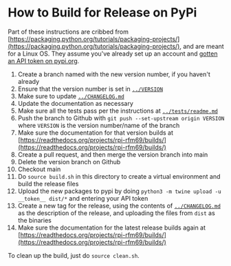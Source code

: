 # How to Build for Release on PyPi

Part of these instructions are cribbed from [https://packaging.python.org/tutorials/packaging-projects/](https://packaging.python.org/tutorials/packaging-projects/), and are meant for a Linux OS. They assume you've already set up an account and [gotten an API token on pypi.org](https://pypi.org/manage/account/#api-tokens).

1. Create a branch named with the new version number, if you haven't already
1. Ensure that the version number is set in [```../VERSION```](../VERSION)
1. Make sure to update [```../CHANGELOG.md```](../CHANGELOG.md)
1. Update the documentation as necessary
1. Make sure all the tests pass per the instructions at [```../tests/readme.md```](../tests/readme.md)
1. Push the branch to Github with ```git push --set-upstream origin VERSION``` where ```VERSION``` is the version number/name of the branch
1. Make sure the documentation for that version builds at [https://readthedocs.org/projects/rpi-rfm69/builds/](https://readthedocs.org/projects/rpi-rfm69/builds/)
1. Create a pull request, and then merge the version branch into main
1. Delete the version branch on Github
1. Checkout main
1. Do ```source build.sh``` in this directory to create a virtual environment and build the release files
1. Upload the new packages to pypi by doing ```python3 -m twine upload -u __token__ dist/*``` and entering your API token
1. Create a new tag for the release, using the contents of [```../CHANGELOG.md```](../CHANGELOG.md) as the description of the release, and uploading the files from ```dist``` as the binaries
1. Make sure the documentation for the latest release builds again at [https://readthedocs.org/projects/rpi-rfm69/builds/](https://readthedocs.org/projects/rpi-rfm69/builds/)

To clean up the build, just do ```source clean.sh```.
